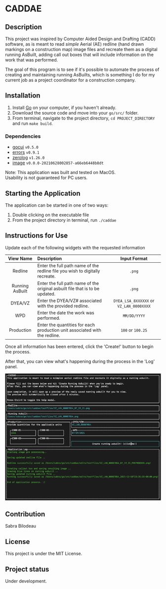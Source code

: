# CADDAE

## Description
This project was inspired by Computer Aided Design and Drafting (CADD) software, as is meant to read *simple* Aerial (AE) redline (hand drawn markings on a construction map) image files and recreate them as a digital running AsBuilt, adding call out boxes that will include information on the work that was performed.

The goal of this program is to see if it's possible to automate the process of creating and maintaining running AsBuilts, which is something I do for my current job as a project coordinator for a construction company.

## Installation
1. Install [Go](https://go.dev/) on your computer, if you haven't already.
2. Download the source code and move into your `go/src/` folder.
3. From terminal, navigate to the project directory, `cd PROJECT_DIRECTORY` and run `make build`.

### Dependencies 
- [gocui](github.com/jroimartin/gocui) `v0.5.0`  
- [errors](github.com/pkg/errors) `v0.9.1`  
- [zerolog](github.com/rs/zerolog) `v1.26.0`  
- [image](golang.org/x/image) `v0.0.0-20210628002857-a66eb6448b8dt`  


Note: This application was built and tested on MacOS.  
Usability is not guaranteed for PC users.

## Starting the Application
The application can be started in one of two ways:
1. Double clicking on the executable file
2. From the project directory in terminal, run `./caddae`

## Instructions for Use
Update each of the following widgets with the requested information

| View Name | Description | Input Format |
| :-------: | :---------- | :----------: |
| Redline | Enter the full path name of the redline file you wish to digitally recreate. | `.png` |
| Running AsBuilt | Enter the full path name of the original asbuilt file that is to be updated. | `.png` |
| DYEA/VZ | Enter the DYEA/VZ# associated with the provided redline. | `DYEA_LSA_8XXXXXX` or `VZ_LAN_0000XXXX` |
| WPD | Enter the date the work was performed. | `MM/DD/YYYY` |
| Production | Enter the quantities for each production unit associated with the redline. | `100` or `100.25` |

Once all information has been entered, click the 'Create!' button to begin the process.

After that, you can view what's happening during the process in the 'Log' panel.

![CADDAE_UI_FILLED_IN](https://github.com/Cryliss/caddae/blob/main/testfiles/Final_UI.png)

## Contribution
Sabra Bilodeau

## License
This project is under the MIT License.

## Project status
Under development.
